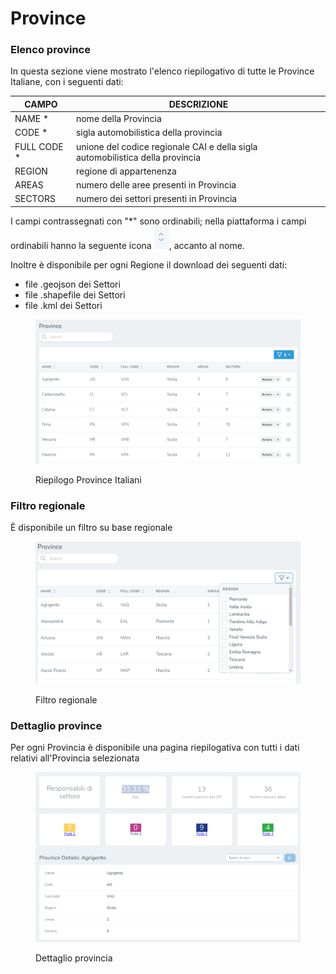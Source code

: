 # Province

### Elenco province

In questa sezione viene mostrato l'elenco riepilogativo di tutte le Province Italiane, con i seguenti dati:

| CAMPO        | DESCRIZIONE                                                                   |
| ------------ | ----------------------------------------------------------------------------- |
| NAME \*      | nome della Provincia                                                          |
| CODE \*      | sigla automobilistica della provincia                                         |
| FULL CODE \* | unione del codice regionale CAI e della sigla automobilistica della provincia |
| REGION       | regione di appartenenza                                                       |
| AREAS        | numero delle aree presenti in Provincia                                       |
| SECTORS      | numero dei settori presenti in Provincia                                      |

I campi contrassegnati con "\*" sono ordinabili; nella piattaforma i campi ordinabili hanno la seguente icona ![](<../../../.gitbook/assets/image (73).png>), accanto al nome.

Inoltre è disponibile per ogni Regione il download dei seguenti dati:

* file .geojson dei Settori&#x20;
* file .shapefile dei Settori
* file .kml dei Settori

<figure><img src="../../../.gitbook/assets/image (40).png" alt=""><figcaption><p>Riepilogo Province Italiani</p></figcaption></figure>

### Filtro regionale

È disponibile un filtro su base regionale

<figure><img src="../../../.gitbook/assets/image (13).png" alt=""><figcaption><p>Filtro regionale</p></figcaption></figure>

### Dettaglio province

Per ogni Provincia è disponibile una pagina riepilogativa con tutti i dati relativi all'Provincia selezionata

<figure><img src="../../../.gitbook/assets/image (85).png" alt=""><figcaption><p>Dettaglio provincia</p></figcaption></figure>
